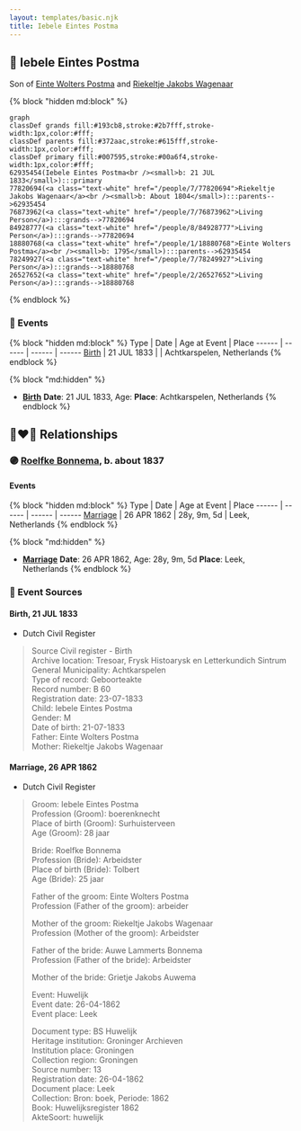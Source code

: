 ```yaml
---
layout: templates/basic.njk
title: Iebele Eintes Postma
---
```

## 🔵 Iebele Eintes Postma

Son of [Einte Wolters Postma](/people/1/18880768) and [Riekeltje Jakobs Wagenaar](/people/7/77820694)

{% block "hidden md:block" %}
```mermaid
graph
classDef grands fill:#193cb8,stroke:#2b7fff,stroke-width:1px,color:#fff;
classDef parents fill:#372aac,stroke:#615fff,stroke-width:1px,color:#fff;
classDef primary fill:#007595,stroke:#00a6f4,stroke-width:1px,color:#fff;
62935454(Iebele Eintes Postma<br /><small>b: 21 JUL 1833</small>):::primary
77820694(<a class="text-white" href="/people/7/77820694">Riekeltje Jakobs Wagenaar</a><br /><small>b: About 1804</small>):::parents-->62935454
76873962(<a class="text-white" href="/people/7/76873962">Living Person</a>):::grands-->77820694
84928777(<a class="text-white" href="/people/8/84928777">Living Person</a>):::grands-->77820694
18880768(<a class="text-white" href="/people/1/18880768">Einte Wolters Postma</a><br /><small>b: 1795</small>):::parents-->62935454
78249927(<a class="text-white" href="/people/7/78249927">Living Person</a>):::grands-->18880768
26527652(<a class="text-white" href="/people/2/26527652">Living Person</a>):::grands-->18880768
```
{% endblock %}

### 📆 Events

{% block "hidden md:block" %}
Type | Date | Age at Event | Place
------ | ------ | ------ | ------
[Birth](#event-event-2) | 21 JUL 1833 |  | Achtkarspelen, Netherlands
{% endblock %}

{% block "md:hidden" %}
- **[Birth](#event-event-2)**
**Date**: 21 JUL 1833, Age:
**Place**: Achtkarspelen, Netherlands
{% endblock %}

## 👩‍❤️‍👨 Relationships

### 🟣 [Roelfke Bonnema](/people/6/6778152), b. about 1837

#### Events

{% block "hidden md:block" %}
Type | Date | Age at Event | Place
------ | ------ | ------ | ------
[Marriage](#event-family-0-event-0) | 26 APR 1862 | 28y, 9m, 5d | Leek, Netherlands
{% endblock %}

{% block "md:hidden" %}
- **[Marriage](#event-family-0-event-0)**
**Date**: 26 APR 1862, Age: 28y, 9m, 5d
**Place**: Leek, Netherlands
{% endblock %}

### 📰 Event Sources

#### <a id="event-event-2"></a> Birth, 21 JUL 1833
* Dutch Civil Register
>   
  > Source Civil register - Birth  
  > Archive location: Tresoar, Frysk Histoarysk en Letterkundich Sintrum  
  > General Municipality: Achtkarspelen  
  > Type of record: Geboorteakte  
  > Record number: B 60  
  > Registration date: 23-07-1833  
  > Child: Iebele Eintes Postma  
  > Gender: M  
  > Date of birth: 21-07-1833  
  > Father: Einte Wolters Postma  
  > Mother: Riekeltje Jakobs Wagenaar
#### <a id="event-family-0-event-0"></a> Marriage, 26 APR 1862
* Dutch Civil Register
>   
  > Groom: Iebele Eintes Postma  
  > Profession (Groom): boerenknecht  
  > Place of birth (Groom): Surhuisterveen  
  > Age (Groom): 28 jaar  
  >   
  > Bride: Roelfke Bonnema  
  > Profession (Bride): Arbeidster  
  > Place of birth (Bride): Tolbert  
  > Age (Bride): 25 jaar  
  >   
  > Father of the groom: Einte Wolters Postma  
  > Profession (Father of the groom): arbeider  
  >   
  > Mother of the groom: Riekeltje Jakobs Wagenaar  
  > Profession (Mother of the groom): Arbeidster  
  >   
  > Father of the bride: Auwe Lammerts Bonnema  
  > Profession (Father of the bride): Arbeidster  
  >   
  > Mother of the bride: Grietje Jakobs Auwema  
  >   
  > Event: Huwelijk  
  > Event date: 26-04-1862  
  > Event place: Leek  
  >   
  > Document type: BS Huwelijk  
  > Heritage institution: Groninger Archieven  
  > Institution place: Groningen  
  > Collection region: Groningen  
  > Source number: 13  
  > Registration date: 26-04-1862  
  > Document place: Leek  
  > Collection: Bron: boek, Periode: 1862  
  > Book: Huwelijksregister 1862  
  > AkteSoort: huwelijk  
  >
